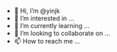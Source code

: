- 👋 Hi, I’m @yinjk
- 👀 I’m interested in ...
- 🌱 I’m currently learning ...
- 💞️ I’m looking to collaborate on ...
- 📫 How to reach me ...

<!---
yinjk/yinjk is a ✨ special ✨ repository because its `README.md` (this file) appears on your GitHub profile.
You can click the Preview link to take a look at your changes.
--->
